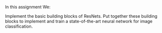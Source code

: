 In this assignment We:

Implement the basic building blocks of ResNets.
Put together these building blocks to implement and train a state-of-the-art neural network for image classification.

